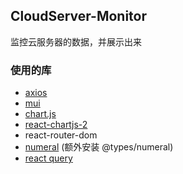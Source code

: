 ##  CloudServer-Monitor

监控云服务器的数据，并展示出来

### 使用的库

- [axios](https://axios-http.com/)
- [mui](https://mui.com/zh/)
- [chart.js](https://www.chartjs.org/)
- [react-chartjs-2](https://react-chartjs-2.js.org/)
- react-router-dom
- [numeral](http://numeraljs.com/) (额外安装 @types/numeral)
- [react query](https://react-query.tanstack.com/)
